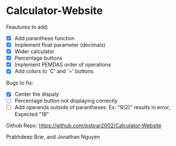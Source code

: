 # Calculator-Website

Feautures to add:
- [x] Add paranthese function
- [x] Implement float parameter (decimals)
- [x] Wider calculator
- [x] Percentage buttons
- [x] Implement PEMDAS order of operations
- [x] Add colors to 'C' and '=' buttons

Bugs to fix:
- [x] Center the dispaly
- [ ] Percentage button not displaying correctly
- [ ] Add operands outside of parantheses. Ex: "9(2)" results in error, Expected "18"

Github Repo:
https://github.com/psbrar2002/Calculator-Website 

Prabhdeep Brar, and 
Jonathan Nguyen
